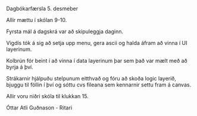 Dagbókarfærsla 5. desmeber


Allir mættu  í skólan 9-10.

Fyrsta mál á dagskrá var að skipuleggja daginn.


Vigdís tók á sig að setja upp menu, gera ascii og halda áfram að vinna í UI layerinum.


Kolbrún fór beint í að vinna í data layerinum þar sem það var mælt með að byrja á því.


Strákarnir hjálpuðu stelpunum eitthvað og fóru að skoða logic layerið, bjuggu til föllin í því og sóttu cvs fileana sem kennarnir settu fram á canvas.

Allir voru niðri skóla til klukkan 15.


Óttar Atli Guðnason - Ritari
